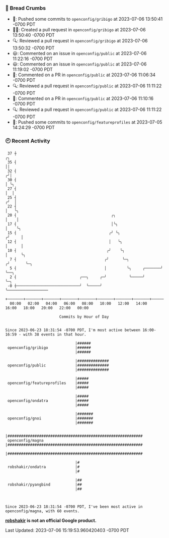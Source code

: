 ### 🍞 Bread Crumbs

 * 🚢: Pushed some commits to `openconfig/gribigo` at 2023-07-06 13:50:41 -0700 PDT
 * ✍🏼: Created a pull request in `openconfig/gribigo` at 2023-07-06 13:50:40 -0700 PDT
 * 🔍: Reviewed a pull request in  `openconfig/gribigo` at 2023-07-06 13:50:32 -0700 PDT
 * 😃: Commented on an issue in `openconfig/public` at 2023-07-06 11:22:16 -0700 PDT
 * 😃: Commented on an issue in `openconfig/public` at 2023-07-06 11:19:02 -0700 PDT
 * 💬: Commented on a PR in  `openconfig/public` at 2023-07-06 11:06:34 -0700 PDT
 * 🔍: Reviewed a pull request in  `openconfig/public` at 2023-07-06 11:11:22 -0700 PDT
 * 💬: Commented on a PR in  `openconfig/public` at 2023-07-06 11:10:16 -0700 PDT
 * 🔍: Reviewed a pull request in  `openconfig/public` at 2023-07-06 11:11:22 -0700 PDT
 * 🚢: Pushed some commits to `openconfig/featureprofiles` at 2023-07-05 14:24:29 -0700 PDT

### 🕘 Recent Activity
```
 37 ┼                                                                    ╭╮
 35 ┤                                                                    ││
 32 ┤                                                                   ╭╯│
 30 ┤                                                                   │ ╰╮
 27 ┤                                                                   │  │
 25 ┤                                                                  ╭╯  │
 22 ┤                                                                  │   ╰╮
 20 ┤                                          ╭╮                      │    │
 17 ┤                                          │╰╮                     │    ╰╮
 15 ┤                                         ╭╯ ╰╮                   ╭╯     │
 12 ┤                                         │   ╰╮                  │      │
 10 ┤                                        ╭╯    ╰╮                 │      ╰╮
  7 ┤                                       ╭╯      ╰─╮              ╭╯       ╰─╮
  5 ┤                                       │         ╰╮     ╭───────╯          ╰──╮
  2 ┤                            ╭──╮     ╭─╯          ╰─────╯                     ╰─╮
 -0 ┼────────────────────────────╯  ╰─────╯                                          ╰──────────────────
    +───────+───────+───────+───────+───────+───────+───────+───────+───────+───────+───────+───────+────
  00:00   02:00   04:00   06:00   08:00   10:00   12:00   14:00   16:00   18:00   20:00   22:00   00:00   

						Commits by Hour of Day


Since 2023-06-23 18:31:54 -0700 PDT, I'm most active between 16:00-16:59 - with 38 events in that hour.

```



```
                               |######
 openconfig/gribigo            |######
                               |######

                               |##############
 openconfig/public             |##############
                               |##############

                               |#####
 openconfig/featureprofiles    |#####
                               |#####

                               |#####
 openconfig/ondatra            |#####
                               |#####

                               |#######
 openconfig/gnoi               |#######
                               |#######

                               |############################################################
 openconfig/magna              |############################################################
                               |############################################################

                               |#
 robshakir/ondatra             |#
                               |#

                               |##
 robshakir/pyangbind           |##
                               |##



Since 2023-06-23 18:31:54 -0700 PDT, I've been most active in openconfig/magna, with 60 events.

```
**[robshakir](mailto:robjs@google.com) is not an official Google product.**  


Last Updated: 2023-07-06 15:19:53.960420403 -0700 PDT
